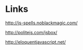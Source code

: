 Links
=====

http://js-spells.noblackmagic.com/

http://politejs.com/jsbox/

http://eloquentjavascript.net/